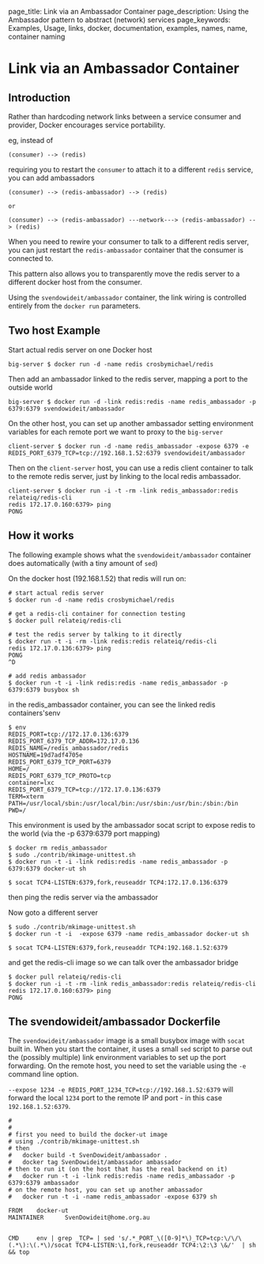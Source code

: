 page_title: Link via an Ambassador Container
page_description: Using the Ambassador pattern to abstract (network) services
page_keywords: Examples, Usage, links, docker, documentation, examples, names, name, container naming

# Link via an Ambassador Container

## Introduction

Rather than hardcoding network links between a service consumer and
provider, Docker encourages service portability.

eg, instead of

    (consumer) --> (redis)

requiring you to restart the `consumer` to attach it
to a different `redis` service, you can add
ambassadors

    (consumer) --> (redis-ambassador) --> (redis)

    or

    (consumer) --> (redis-ambassador) ---network---> (redis-ambassador) --> (redis)

When you need to rewire your consumer to talk to a different redis
server, you can just restart the `redis-ambassador`
container that the consumer is connected to.

This pattern also allows you to transparently move the redis server to a
different docker host from the consumer.

Using the `svendowideit/ambassador` container, the
link wiring is controlled entirely from the `docker run`
parameters.

## Two host Example

Start actual redis server on one Docker host

    big-server $ docker run -d -name redis crosbymichael/redis

Then add an ambassador linked to the redis server, mapping a port to the
outside world

    big-server $ docker run -d -link redis:redis -name redis_ambassador -p 6379:6379 svendowideit/ambassador

On the other host, you can set up another ambassador setting environment
variables for each remote port we want to proxy to the
`big-server`

    client-server $ docker run -d -name redis_ambassador -expose 6379 -e REDIS_PORT_6379_TCP=tcp://192.168.1.52:6379 svendowideit/ambassador

Then on the `client-server` host, you can use a
redis client container to talk to the remote redis server, just by
linking to the local redis ambassador.

    client-server $ docker run -i -t -rm -link redis_ambassador:redis relateiq/redis-cli
    redis 172.17.0.160:6379> ping
    PONG

## How it works

The following example shows what the `svendowideit/ambassador`
container does automatically (with a tiny amount of `sed`)

On the docker host (192.168.1.52) that redis will run on:

    # start actual redis server
    $ docker run -d -name redis crosbymichael/redis

    # get a redis-cli container for connection testing
    $ docker pull relateiq/redis-cli

    # test the redis server by talking to it directly
    $ docker run -t -i -rm -link redis:redis relateiq/redis-cli
    redis 172.17.0.136:6379> ping
    PONG
    ^D

    # add redis ambassador
    $ docker run -t -i -link redis:redis -name redis_ambassador -p 6379:6379 busybox sh

in the redis_ambassador container, you can see the linked redis
containers'senv

    $ env
    REDIS_PORT=tcp://172.17.0.136:6379
    REDIS_PORT_6379_TCP_ADDR=172.17.0.136
    REDIS_NAME=/redis_ambassador/redis
    HOSTNAME=19d7adf4705e
    REDIS_PORT_6379_TCP_PORT=6379
    HOME=/
    REDIS_PORT_6379_TCP_PROTO=tcp
    container=lxc
    REDIS_PORT_6379_TCP=tcp://172.17.0.136:6379
    TERM=xterm
    PATH=/usr/local/sbin:/usr/local/bin:/usr/sbin:/usr/bin:/sbin:/bin
    PWD=/

This environment is used by the ambassador socat script to expose redis
to the world (via the -p 6379:6379 port mapping)

    $ docker rm redis_ambassador
    $ sudo ./contrib/mkimage-unittest.sh
    $ docker run -t -i -link redis:redis -name redis_ambassador -p 6379:6379 docker-ut sh

    $ socat TCP4-LISTEN:6379,fork,reuseaddr TCP4:172.17.0.136:6379

then ping the redis server via the ambassador

Now goto a different server

    $ sudo ./contrib/mkimage-unittest.sh
    $ docker run -t -i  -expose 6379 -name redis_ambassador docker-ut sh

    $ socat TCP4-LISTEN:6379,fork,reuseaddr TCP4:192.168.1.52:6379

and get the redis-cli image so we can talk over the ambassador bridge

    $ docker pull relateiq/redis-cli
    $ docker run -i -t -rm -link redis_ambassador:redis relateiq/redis-cli
    redis 172.17.0.160:6379> ping
    PONG

## The svendowideit/ambassador Dockerfile

The `svendowideit/ambassador` image is a small
busybox image with `socat` built in. When you start
the container, it uses a small `sed` script to parse
out the (possibly multiple) link environment variables to set up the
port forwarding. On the remote host, you need to set the variable using
the `-e` command line option.

`--expose 1234 -e REDIS_PORT_1234_TCP=tcp://192.168.1.52:6379`
will forward the local `1234` port to the
remote IP and port - in this case `192.168.1.52:6379`.

    #
    #
    # first you need to build the docker-ut image
    # using ./contrib/mkimage-unittest.sh
    # then
    #   docker build -t SvenDowideit/ambassador .
    #   docker tag SvenDowideit/ambassador ambassador
    # then to run it (on the host that has the real backend on it)
    #   docker run -t -i -link redis:redis -name redis_ambassador -p 6379:6379 ambassador
    # on the remote host, you can set up another ambassador
    #   docker run -t -i -name redis_ambassador -expose 6379 sh

    FROM    docker-ut
    MAINTAINER      SvenDowideit@home.org.au


    CMD     env | grep _TCP= | sed 's/.*_PORT_\([0-9]*\)_TCP=tcp:\/\/\(.*\):\(.*\)/socat TCP4-LISTEN:\1,fork,reuseaddr TCP4:\2:\3 \&/'  | sh && top
